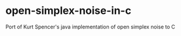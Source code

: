 open-simplex-noise-in-c
=======================

Port of Kurt Spencer's java implementation of open simplex noise to C

